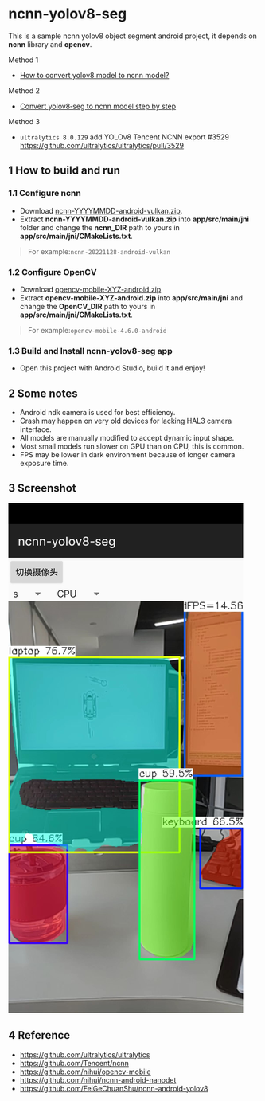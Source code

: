 # ncnn-yolov8-seg


This is a sample ncnn yolov8 object segment android project, it depends on **ncnn** library and **opencv**.

Method 1

- [How to convert yolov8 model to ncnn model?](https://github.com/Digital2Slave/ncnn-android-yolov8-seg/wiki/Convert-yolov8-model-to-ncnn-model)

Method 2

- [Convert yolov8‐seg to ncnn model step by step](https://github.com/Digital2Slave/ncnn-android-yolov8-seg/wiki/Convert-yolov8%E2%80%90seg-to-ncnn-model-step-by-step)

Method 3

- `ultralytics 8.0.129` add YOLOv8 Tencent NCNN export #3529 https://github.com/ultralytics/ultralytics/pull/3529


## 1 How to build and run

### 1.1 Configure ncnn

* Download [ncnn-YYYYMMDD-android-vulkan.zip](https://github.com/Tencent/ncnn/releases).
* Extract **ncnn-YYYYMMDD-android-vulkan.zip** into **app/src/main/jni** folder and change the **ncnn_DIR** path to yours in **app/src/main/jni/CMakeLists.txt**.

> For example:`ncnn-20221128-android-vulkan`

### 1.2 Configure OpenCV

* Download [opencv-mobile-XYZ-android.zip](https://github.com/nihui/opencv-mobile)
* Extract **opencv-mobile-XYZ-android.zip** into **app/src/main/jni** and change the **OpenCV_DIR** path to yours in **app/src/main/jni/CMakeLists.txt**.

> For example:`opencv-mobile-4.6.0-android`

### 1.3 Build and Install ncnn-yolov8-seg app

* Open this project with Android Studio, build it and enjoy!

## 2 Some notes

* Android ndk camera is used for best efficiency.
* Crash may happen on very old devices for lacking HAL3 camera interface.
* All models are manually modified to accept dynamic input shape.
* Most small models run slower on GPU than on CPU, this is common.
* FPS may be lower in dark environment because of longer camera exposure time.

## 3 Screenshot

![](./doc/20230209114529.jpg)

## 4 Reference

- https://github.com/ultralytics/ultralytics 
- https://github.com/Tencent/ncnn
- https://github.com/nihui/opencv-mobile
- https://github.com/nihui/ncnn-android-nanodet 
- https://github.com/FeiGeChuanShu/ncnn-android-yolov8
